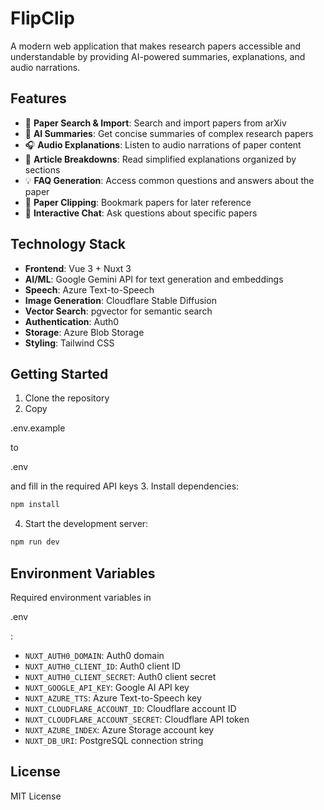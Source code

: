 # FlipClip

A modern web application that makes research papers accessible and understandable by providing AI-powered summaries, explanations, and audio narrations.

## Features

- 📄 **Paper Search & Import**: Search and import papers from arXiv
- 🤖 **AI Summaries**: Get concise summaries of complex research papers
- 🎧 **Audio Explanations**: Listen to audio narrations of paper content
- 📝 **Article Breakdowns**: Read simplified explanations organized by sections
- 💡 **FAQ Generation**: Access common questions and answers about the paper
- 🔖 **Paper Clipping**: Bookmark papers for later reference
- 💬 **Interactive Chat**: Ask questions about specific papers

## Technology Stack

- **Frontend**: Vue 3 + Nuxt 3
- **AI/ML**: Google Gemini API for text generation and embeddings
- **Speech**: Azure Text-to-Speech
- **Image Generation**: Cloudflare Stable Diffusion
- **Vector Search**: pgvector for semantic search
- **Authentication**: Auth0
- **Storage**: Azure Blob Storage
- **Styling**: Tailwind CSS

## Getting Started

1. Clone the repository
2. Copy 

.env.example

 to 

.env

 and fill in the required API keys
3. Install dependencies:
```bash
npm install
```
4. Start the development server:
```bash
npm run dev
```

## Environment Variables

Required environment variables in 

.env

:
- `NUXT_AUTH0_DOMAIN`: Auth0 domain
- `NUXT_AUTH0_CLIENT_ID`: Auth0 client ID
- `NUXT_AUTH0_CLIENT_SECRET`: Auth0 client secret
- `NUXT_GOOGLE_API_KEY`: Google AI API key
- `NUXT_AZURE_TTS`: Azure Text-to-Speech key
- `NUXT_CLOUDFLARE_ACCOUNT_ID`: Cloudflare account ID
- `NUXT_CLOUDFLARE_ACCOUNT_SECRET`: Cloudflare API token
- `NUXT_AZURE_INDEX`: Azure Storage account key
- `NUXT_DB_URI`: PostgreSQL connection string

## License

MIT License